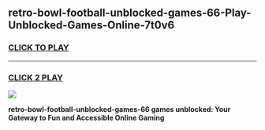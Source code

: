 
## retro-bowl-football-unblocked-games-66-Play-Unblocked-Games-Online-7t0v6
<h3>
<a href="https://premium76.site?title=retro-bowl-football-unblocked-games-66&ref=24A">CLICK TO PLAY</a></h3>
<hr>

<h3>
<a href="https://premium76.site?title=retro-bowl-football-unblocked-games-66&ref=24A">CLICK 2 PLAY</a>
  
</h3>

<a href="https://premium76.site?title=retro-bowl-football-unblocked-games-66&ref=24A"><img src="https://clearcache.store/games.png"></a>


**retro-bowl-football-unblocked-games-66 games unblocked: Your Gateway to Fun and Accessible Online Gaming**
